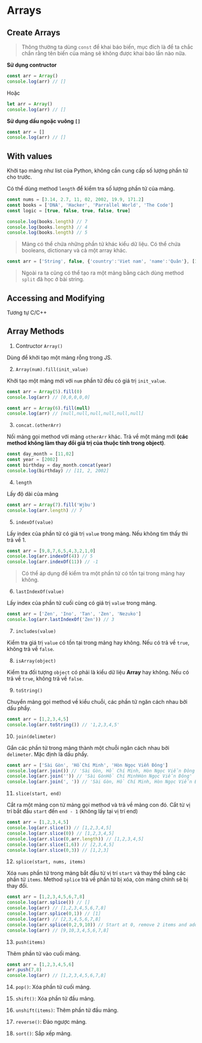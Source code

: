 <link rel='stylesheet' href='../main.css'>

# Arrays

## Create Arrays

> Thông thường ta dùng `const` để khai báo biến, mục đích là để ta chắc chắn rằng tên biến của mảng sẽ không được khai báo lần nào nữa.

**Sử dụng contructor**

```js
const arr = Array()
console.log(arr) // []
```

Hoặc

```js
let arr = Array()
console.log(arr) // []
```

**Sử dụng dấu ngoặc vuông `[]`**

```js
const arr = []
console.log(arr) // []
```

## With values

Khởi tạo mảng như list của Python, không cần cung cấp số lượng phần tử cho trước.

Có thể dùng method `length` để kiểm tra số lượng phần tử của mảng.

```js
const nums = [3.14, 2.7, 11, 02, 2002, 19.9, 171.2] 
const books = ['DNA', 'Hacker', 'Parrallel World', 'The Code']
const logic = [true, false, true, false, true]

console.log(books.length) // 7
console.log(books.length) // 4 
console.log(books.length) // 5 
```

> Mảng có thể chứa những phần tử khác kiểu dữ liệu. Có thể chứa booleans, dictionary và cả một array khác.
```js
const arr = ['String', false, {'country':'Viet nam', 'name':'Quân'}, [11,2,2002],3.14]
```

> Ngoài ra ta cũng có thể tạo ra một mảng bằng cách dùng method `split` đã học ở bài string.

## Accessing and Modifying

Tương tự C/C++

## Array Methods

1. Contructor `Array()`

Dùng để khởi tạo một mảng rỗng trong JS.

2. `Array(num).fill(init_value)`

Khởi tạo một mảng mới với `num` phần tử đều có giá trị `init_value`.
```js
const arr = Array(5).fill(0)
console.log(arr) // [0,0,0,0,0]

const arr = Array(6).fill(null)
console.log(arr) // [null,null,null,null,null,null]
```

3. `concat.(otherArr)`

Nối mảng gọi method với mảng `otherArr` khác. Trả về một mảng mới **(các method không làm thay đổi giá trị của thuộc tính trong object)**.
```js
const day_month = [11,02]
const year = [2002]
const birthday = day_month.concat(year)
console.log(birthday) // [11, 2, 2002]
```

4. `length`

Lấy độ dài của mảng 
```js
const arr = Array(7).fill('Wjbu')
console.log(arr.length) // 7
```

5. `indexOf(value)` 

Lấy index của phần tử có giá trị `value` trong mảng. Nếu không tìm thấy thì trả về 1.
```js
const arr = [9,8,7,6,5,4,3,2,1,0]
console.log(arr.indexOf(4)) // 5
console.log(arr.indexOf(11)) // -1
```
> Có thể áp dụng để kiểm tra một phần tử có tồn tại trong mảng hay không.

6. `lastIndexOf(value)`

Lấy index của phần tử cuối cùng có giá trị `value` trong mảng.
```js
const arr = ['Zen', 'Ino', 'Tan', 'Zen', 'Nezuko']
console.log(arr.lastIndexOf('Zen')) // 3
```
7. `includes(value)`

Kiểm tra giá trị `value` có tồn tại trong mảng hay không. Nếu có trả về `true`, không trả về `false`.

8. `isArray(object)`

Kiểm tra đối tượng `object` có phải là kiểu dữ liệu **Array** hay không. Nếu có trả về `true`, không trả về `false`.

9. `toString()`

Chuyển mảng gọi method về kiểu chuỗi, các phần tử ngăn cách nhau bởi dấu phẩy.

```js
const arr = [1,2,3,4,5]
console.log(arr.toString()) // '1,2,3,4,5'
```
10. `join(delimeter)`

Gắn các phần tử trong mảng thành một chuỗi ngăn cách nhau bởi `delimeter`. Mặc định là dấu phẩy.
```js
const arr = ['Sài Gòn', 'Hồ Chí Minh', 'Hòn Ngọc Viễn Đông']
console.log(arr.join()) // 'Sài Gòn, Hồ Chí Minh, Hòn Ngọc Viễn Đông'
console.log(arr.join('')) // 'Sài GònHồ Chí MinhHòn Ngọc Viễn Đông'
console.log(arr.join(', ')) // 'Sài Gòn, Hồ Chí Minh, Hòn Ngọc Viễn Đông'
```

11. `slice(start, end)`

Cắt ra một mảng con từ mảng gọi method và trả về mảng con đó. Cắt từ vị trí bắt đầu `start` đến `end - 1` (không lấy tại vị trí end)
```js
const arr = [1,2,3,4,5]
console.log(arr.slice()) // [1,2,3,4,5]
console.log(arr.slice(0)) // [1,2,3,4,5]
console.log(arr.slice(0,arr.length)) // [1,2,3,4,5]
console.log(arr.slice(1,6)) // [2,3,4,5]
console.log(arr.slice(0,3)) // [1,2,3]
```

12. `splice(start, nums, items)`

Xóa `nums` phần tử trong mảng bắt đầu từ vị trí `start` và thay thế bằng các phần tử `items`. Method `splice` trả về phần tử bị xóa, còn mảng chính sẽ bị thay đổi.

```js
const arr = [1,2,3,4,5,6,7,8]
console.log(arr.splice()) // []
console.log(arr) // [1,2,3,4,5,6,7,8]
console.log(arr.splice(0,1)) // [1]
console.log(arr) // [2,3,4,5,6,7,8]
console.log(arr.splice(0,2,9,10)) // Start at 0, remove 2 items and add 3,4 after 0 -> [1,2]
console.log(arr) // [9,10,3,4,5,6,7,8]
```

13. `push(items)`

Thêm phần tử vào cuối mảng.
```js
const arr = [1,2,3,4,5,6]
arr.push(7,8)
console.log(arr) // [1,2,3,4,5,6,7,8]
```
14. `pop()`: Xóa phần tử cuối mảng.
 
15. `shift()`: Xóa phần tử đầu mảng.

16. `unshift(items)`: Thêm phần tử đầu mảng.

17. `reverse()`: Đảo ngược mảng.

18. `sort()`: Sắp xếp mảng.
